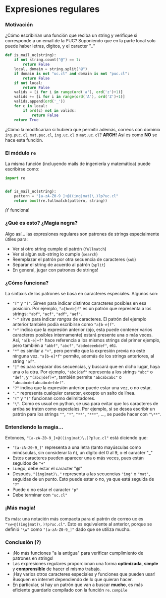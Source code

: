 # Expresiones regulares

### Motivación

¿Cómo escribirían una función que reciba un string y verifique si corresponde a un email de la PUC? Suponiendo que en la parte local solo puede haber letras, dígitos, y el caracter "_"

```python
def is_mail_uc(string):
	if not string.count("@") == 1:
	    return False
    local, domain = string.split("@")
    if domain is not "uc.cl" and domain is not "puc.cl":
        return False
    if not local:
        return False
    valids = [i for i in range(ord('a'), ord('z')+1)]
    valids += [i for i in range(ord('A'), ord('Z')+1)]
    valids.append(ord('_'))
    for c in local:
        if ord(c) not in valids:
            return False
    return True
```

¿Cómo la modificarían si hubiera que permitir además, correos con dominio `ing.puc.cl`, `mat.puc.cl`, `ing.uc.cl` o `mat.uc.cl`? **ARGH!** Así es como **NO** se hace esta función.

### El módulo `re`

La misma función (incluyendo mails de ingeniería y matemática) puede escribirse como:
```python
import re


def is_mail_uc(string):
    pattern = "[a-zA-Z0-9_]+@((ing|mat)\.)?p?uc.cl"
    return bool(re.fullmatch(pattern, string))
```

¡Y funciona!

### ¿Qué es esto? ¿Magia negra?

Algo así... las expresiones regulares son patrones de strings especialmente útiles para:
* Ver si otro string cumple el patrón (`fullmatch`)
* Ver si algún sub-string lo cumple (`search`)
* Reemplazar el patrón por otra secuencia de caracteres (`sub`)
* Separar el string de acuerdo al patrón (`split`)
* En general, jugar con patrones de strings!

### ¿Cómo funciona?

La sintaxis de los patrones se basa en caracteres especiales. Algunos son:
* `"["` y `"]"`. Sirven para indicar distintos caracteres posibles en esa posición. Por ejemplo, `"a[bcde]f"` es un patrón que representa a los strings: `"abf"`, `"acf"`, `"adf"`, `"aef"`.
* `"-"` sirve para indicar *rangos* de caracteres. El patrón del ejemplo anterior también podía escribirse como `"a[b-e]f"`.
* `"+"` indica que la expresión anterior (ojo, esta puede contener varios caracteres posibles internamente) estará presente una o más veces. Así, `"a[b-e]+f"` hace referencia a los mismos strings del primer ejemplo, pero también a `"abbf"`, `"abcf"`, `"abdedeeebdef"`, etc.
* `"*"` es similar a `"+"`, pero permite que la expresión previa no esté ninguna vez. `"a[b-e]*f"` permite, además de los strings anteriores, al string `"af"`.
* `"|"` es para separar dos secuencias, y buscará que en dicho lugar, haya una o la otra. Por ejemplo, `"abc|def"` representa a los strings `"abc"` o `"def"`, y `"(abc|def)+"`, también permite `"abcabcabc"` o `"abcabcdefabcabcdefdef"`.
* `"?"` indica que la expresión anterior puede estar una vez, o no estar.
* `"."` representa cualquier caracter, excepto un salto de línea.
* `"("` y `")"` funcionan como delimitadores.
* `"\"`. Como es usual en python, se usa para evitar que los caracteres de arriba se traten como especiales. Por ejemplo, si se desea escribir un patrón para los strings `""`, `"*"`, `"**"`, `"***"`, ..., se puede hacer con `"\**"`.

### Entendiendo la magia...
Entonces, `"[a-zA-Z0-9_]+@((ing|mat)\.)?p?uc.cl"` está diciendo que:
* `"[a-zA-Z0-9_]"` representa a una letra (tanto mayúsculas como minúsculas, sin considerar la ñ), un dígito del 0 al 9, o el caracter "_"
* Estos caracteres pueden aparecer una o más veces, pues están seguidos de `"+"`
* Luego, debe estar el caracter "@"
* Después, `"(ing|mat)\."` representa a las secuencias `"ing"` o `"mat"`, seguidas de un punto. Esto puede estar o no, ya que está seguida de `"?"`
* Puede o no estar el caracter `"p"`
* Debe terminar con `"uc.cl"`


### ¡Más magia!
Es más: una notación más compacta para el patrón de correo uc es `"\w+@((ing|mat)\.)?p?uc.cl"`. Esto es equivalente al anterior, porque se definió `"\w"` como `"[a-zA-Z0-9_]"` dado que se utiliza mucho.

### Conclusión (?)
* ¡No más funciones "a la antigua" para verificar cumplimiento de patrones en strings!
* Las expresiones regulares proporcionan una forma **optimizada**, **simple** y **comprensible** de hacer el mismo trabajo.
* ¡Hay varios otros caracteres especiales y funciones que pueden usar! Busquen en internet dependiendo de lo que quieran hacer.
* En particular, si hay un patrón que van a buscar **mucho**, es más eficiente guardarlo compilado con la función `re.compile`

